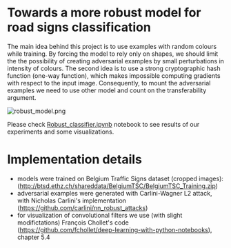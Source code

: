 # Towards a more robust model for road signs classification

The main idea behind this project is to use examples with random colours while training. By forcing the model to rely only on shapes, we should limit the the possibility of creating adversarial examples by small perturbations in intensity of colours. The second idea is to use a strong cryptographic hash function (one-way function), which makes impossible computing gradients with respect to the input image. Consequently, to mount the adversarial examples we need to use other model and count on the transferability argument.

![robust_model.png](attachment:robust_model.png)

Please check [Robust_classifier.ipynb](Robust_classifier.ipynb) notebook to see results of our experiments and some visualizations. 

# Implementation details

- models were trained on Belgium Traffic Signs dataset (cropped images): (http://btsd.ethz.ch/shareddata/BelgiumTSC/BelgiumTSC_Training.zip)
- adversarial examples were generated with Carlini-Wagner L2 attack, with Nicholas Carlini's implementation  (https://github.com/carlini/nn_robust_attacks)
- for visualization of convolutional filters we use (with slight modifictations) François Chollet's code (https://github.com/fchollet/deep-learning-with-python-notebooks), chapter 5.4
